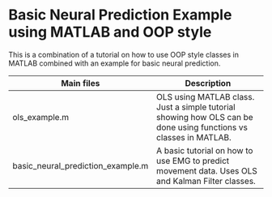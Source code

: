 # Basic Neural Prediction Example using MATLAB and OOP style

This is a combination of a tutorial on how to use OOP style classes in MATLAB combined with an example for basic neural prediction. 

| Main files      | Description |
| ----------- | ----------- |
| ols_example.m | OLS using MATLAB class. Just a simple tutorial showing how OLS can be done using functions vs classes in MATLAB. |
| basic_neural_prediction_example.m | A basic tutorial on how to use EMG to predict movement data. Uses OLS and Kalman Filter classes.|


